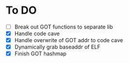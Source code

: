 # To DO

- [ ] Break out GOT functions to separate lib
- [X] Handle code cave
- [X] Handle overwrite of GOT addr to code cave
- [X] Dynamically grab baseaddr of ELF
- [X] Finish GOT hashmap

